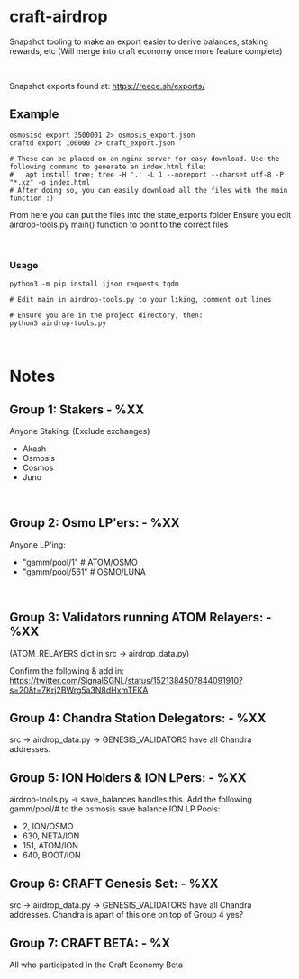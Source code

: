 # craft-airdrop

Snapshot tooling to make an export easier to derive balances, staking rewards, etc (Will merge into craft economy once more feature complete)

</br>


Snapshot exports found at: https://reece.sh/exports/


## Example
```
osmosisd export 3500001 2> osmosis_export.json
craftd export 100000 2> craft_export.json

# These can be placed on an nginx server for easy download. Use the following command to generate an index.html file:
#   apt install tree; tree -H '.' -L 1 --noreport --charset utf-8 -P "*.xz" -o index.html 
# After doing so, you can easily download all the files with the main function :)
```

From here you can put the files into the state_exports folder
Ensure you edit airdrop-tools.py main() function to point to the correct files


</br>

### Usage
```
python3 -m pip install ijson requests tqdm

# Edit main in airdrop-tools.py to your liking, comment out lines

# Ensure you are in the project directory, then:
python3 airdrop-tools.py
```


</br>

# Notes
##  Group 1: Stakers - %XX
Anyone Staking: (Exclude exchanges)
 - Akash
 - Osmosis
 - Cosmos
 - Juno

<br/>

##  Group 2: Osmo LP'ers: - %XX
Anyone LP'ing:
 - "gamm/pool/1"   # ATOM/OSMO
 - "gamm/pool/561" # OSMO/LUNA

<br/>

##  Group 3: Validators running ATOM Relayers: - %XX
(ATOM_RELAYERS dict in src -> airdrop_data.py)

Confirm the following & add in:
https://twitter.com/SignalSGNL/status/1521384507844091910?s=20&t=7Krj2BWrg5a3N8dHxmTEKA

##  Group 4: Chandra Station Delegators: - %XX
src -> airdrop_data.py -> GENESIS_VALIDATORS have all Chandra addresses.

##  Group 5: ION Holders & ION LPers: - %XX
airdrop-tools.py -> save_balances handles this.
Add the following gamm/pool/# to the osmosis save balance
ION LP Pools: 
 - 2, ION/OSMO
 - 630, NETA/ION
 - 151, ATOM/ION
 - 640, BOOT/ION

##  Group 6: CRAFT Genesis Set: - %XX
src -> airdrop_data.py -> GENESIS_VALIDATORS have all Chandra addresses.
Chandra is apart of this one on top of Group 4 yes?

##  Group 7: CRAFT BETA: - %X
All who participated in the Craft Economy Beta